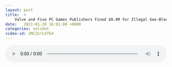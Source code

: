 ```yaml
---
layout: post
title:  >
    Valve and Five PC Games Publishers Fined $9.4M for Illegal Geo-Blocking
date:   2021-01-20 16:01:00 +0000
categories: solidot
video-id: ZNCZorLO7b4
---
```


<audio src="/assets/698f34054c7c3f5a44af0d2013f70b51.mp3" style="width: 100%;" controls></audio>


